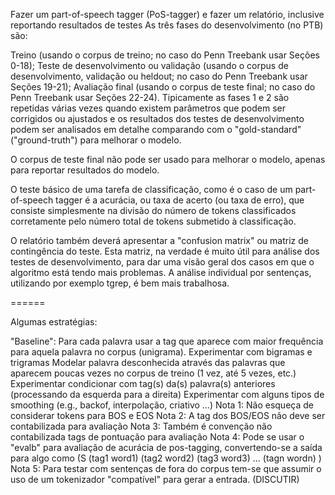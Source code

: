 Fazer um part-of-speech tagger (PoS-tagger) e fazer um relatório, inclusive reportando resultados de testes
As três fases do desenvolvimento (no PTB) são:

Treino (usando o corpus de treino; no caso do Penn Treebank usar Seções 0-18);
Teste de desenvolvimento ou validação (usando o corpus de desenvolvimento, validação ou heldout; no caso do Penn Treebank usar Seções 19-21);
Avaliação final (usando o corpus de teste final; no caso do Penn Treebank usar Seções 22-24).
Tipicamente as fases 1 e 2 são repetidas várias vezes quando existem parâmetros que podem ser corrigidos ou ajustados e os resultados dos testes de desenvolvimento podem ser analisados em detalhe comparando com o "gold-standard" ("ground-truth") para melhorar o modelo.

O corpus de teste final não pode ser usado para melhorar o modelo, apenas para reportar resultados do modelo.

O teste básico de uma tarefa de classificação, como é o caso de um part-of-speech tagger é a acurácia, ou taxa de acerto (ou taxa de erro), que consiste simplesmente na divisão do número de tokens classificados corretamente pelo número total de tokens submetido à classificação.

O relatório também deverá apresentar a "confusion matrix" ou matriz de contingência do teste. Esta matriz, na verdade é muito útil para análise dos testes de desenvolvimento, para dar uma visão geral dos casos em que o algoritmo está tendo mais problemas. A análise individual por sentenças, utilizando por exemplo tgrep, é bem mais trabalhosa.

======

Algumas estratégias:

"Baseline": Para cada palavra usar a tag que aparece com maior frequência para aquela palavra no corpus (unigrama).
Experimentar com bigramas e trigramas
Modelar palavra desconhecida através das palavras que aparecem poucas vezes no corpus de treino (1 vez, até 5 vezes, etc.)
Experimentar condicionar com tag(s) da(s) palavra(s) anteriores (processando da esquerda para a direita)
Experimentar com alguns tipos de smoothing (e.g., backof, interpolação, criativo ...)
Nota 1: Não esqueça de considerar tokens para BOS e EOS
Nota 2: A tag dos BOS/EOS não deve ser contabilizada para avaliação
Nota 3: Também é convenção não contabilizada tags de pontuação para avaliação
Nota 4: Pode se usar o "evalb" para avaliação de acurácia de pos-tagging, convertendo-se a saída para algo como
(S (tag1 word1) (tag2 word2) (tag3 word3) ... (tagn wordn) )
Nota 5: Para testar com sentenças de fora do corpus tem-se que assumir o uso de um tokenizador "compatível" para gerar a entrada. (DISCUTIR)
